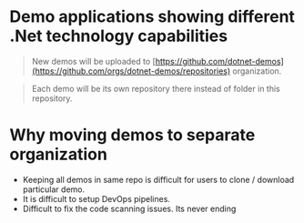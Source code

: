 # Demo applications showing different .Net technology capabilities

> New demos will be uploaded to [https://github.com/dotnet-demos](https://github.com/orgs/dotnet-demos/repositories) organization.

> Each demo will be its own repository there instead of folder in this repository.

# Why moving demos to separate organization

- Keeping all demos in same repo is difficult for users to clone / download particular demo.
- It is difficult to setup DevOps pipelines.
- Difficult to fix the code scanning issues. Its never ending 
